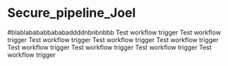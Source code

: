 # Secure_pipeline_Joel

#blablabababbababaddddnbnbnbbb
T e s t   w o r k f l o w   t r i g g e r 
 
 
T e s t   w o r k f l o w   t r i g g e r 
 
 
T e s t   w o r k f l o w   t r i g g e r 
 
 
T e s t   w o r k f l o w   t r i g g e r 
 
 
T e s t   w o r k f l o w   t r i g g e r  
 T e s t   w o r k f l o w   t r i g g e r  
 T e s t   w o r k f l o w   t r i g g e r  
 T e s t   w o r k f l o w   t r i g g e r  
 T e s t   w o r k f l o w   t r i g g e r  
 